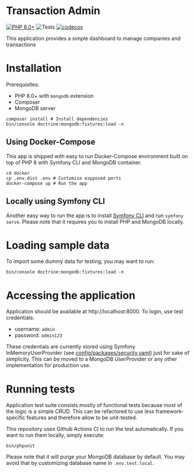 # Transaction Admin
[![PHP 8.0+](https://img.shields.io/badge/PHP-8.0+-informational.svg)](http://laravel.com)
![Tests](https://github.com/IonBazan/transaction-admin/workflows/Tests/badge.svg)
[![codecov](https://codecov.io/gh/IonBazan/transaction-admin/branch/master/graph/badge.svg)](https://codecov.io/gh/IonBazan/transaction-admin)

This application provides a simple dashboard to manage companies and transactions

# Installation

Prerequisites:
- PHP 8.0+ with `mongodb` extension
- Composer
- MongoDB server

```shell
composer install # Install dependencies
bin/console doctrine:mongodb:fixtures:load -n
```

## Using Docker-Compose

This app is shipped with easy to run Docker-Compose environment built on top of PHP 8 with Symfony CLI and MongoDB container. 

```shell
cd docker
cp .env.dist .env # Customize expposed ports
docker-compose up # Run the app
```

## Locally using Symfony CLI

Another easy way to run the app is to install [Symfony CLI](https://symfony.com/download) and run `symfony serve`. Please note that it requires you to install PHP and MongoDB locally.

# Loading sample data

To import some dummy data for testing, you may want to run:

```shell
bin/console doctrine:mongodb:fixtures:load -n
```

# Accessing the application

Application should be available at http://localhost:8000.
To login, use test credentials:
 - username: `admin`
 - password: `admin123`

These credentials are currently stored using Symfony InMemoryUserProvider (see [config/packages/security.yaml](https://github.com/IonBazan/transaction-admin/blob/master/config/packages/security.yaml)) just for sake of simplicity. This can be moved to a MongoDB UserProvider or any other implementation for production use.

# Running tests

Application test suite consists mostly of functional tests because most of the logic is a simple CRUD. This can be refactored to use less framework-specific features and therefore allow to be unit-tested.

This repository uses Github Actions CI to run the test automatically. If you want to run them locally, simply execute:
```shell
bin/phpunit
```

Please note that it will purge your MongoDB database by default. You may avoid that by customizing database name in `.env.test.local`.

